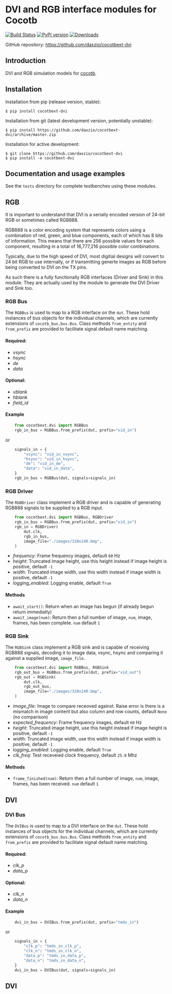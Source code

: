 # DVI and RGB interface modules for Cocotb

[![Build Status](https://github.com/daxzio/cocotbext-dvi/actions/workflows/regression-tests.yml/badge.svg?branch=main)](https://github.com/daxzio/cocotbext-dvi/actions/)
[![PyPI version](https://badge.fury.io/py/cocotbext-dvi.svg)](https://pypi.org/project/cocotbext-dvi)
[![Downloads](https://pepy.tech/badge/cocotbext-dvi)](https://pepy.tech/project/cocotbext-dvi)

GitHub repository: https://github.com/daxzio/cocotbext-dvi

## Introduction

DVI and RGB simulation models for [cocotb](https://github.com/cocotb/cocotb).

## Installation

Installation from pip (release version, stable):

    $ pip install cocotbext-dvi

Installation from git (latest development version, potentially unstable):

    $ pip install https://github.com/daxzio/cocotbext-dvi/archive/master.zip

Installation for active development:

    $ git clone https://github.com/daxzio/cocotbext-dvi
    $ pip install -e cocotbext-dvi

## Documentation and usage examples

See the `tests` directory for complete testbenches using these modules.

## RGB

It is important to understand that DVI is a serially encoded version of 24-bit RGB or sometimes called RGB888.

RGB888 is a color encoding system that represents colors using a combination of red, green, and blue components, each of which has 8 bits of information. This means that there are 256 possible values for each component, resulting in a total of 16,777,216 possible color combinations.

Typically, due to the high speed of DVI, most digitial designs will convert to 24 bit RGB to use internally, or if transmitting generte images as RGB before being converted to DVI on the TX pins.

As such there is a fully functionally RGB interfaces (Driver and Sink) in this module.  They are actually used by the module to generate the DVI Driver and Sink too.

### RGB Bus

The `RGBBus` is used to map to a RGB interface on the `dut`.  These hold instances of bus objects for the individual channels, which are currently extensions of `cocotb_bus.bus.Bus`.  Class methods `from_entity` and `from_prefix` are provided to facilitate signal default name matching. 

#### Required:
* _vsync_
* _hsync_
* _de_
* _data_

#### Optional:
* _vblank_
* _hblank_
* _field_id_

#### Example

```python
    from cocotbext.dvi import RGBBus
    rgb_in_bus = RGBBus.from_prefix(dut, prefix="vid_in")
```

or 
    
```python
    signals_in = {
        "vsync": "vid_in_vsync",
        "hsync": "vid_in_hsync",
        "de": "vid_in_de",
        "data": "vid_in_data",
    }
    rgb_in_bus = RGBBus(dut, signals=signals_in)
```

### RGB Driver

The `RGBDriver` class implement a RGB driver and is capable of generating RGB888 signals to be supplied to a RGB input.

```python
    from cocotbext.dvi import RGBBus, RGBDriver
    rgb_in_bus = RGBBus.from_prefix(dut, prefix="vid_in")
    rgb_in = RGBDriver(
        dut.clk,
        rgb_in_bus,
        image_file="./images/320x240.bmp",
    )
```

* _frequency_: Frame frequency images, default `60` Hz
* _height_: Truncated image height, use this height instead if image height is positive, default `-1`
* _width_: Truncated image width, use this width instead if image width is positive, default `-1`
* _logging_enabled_: Logging enable, default `True`

#### Methods

* `await_start()`: Return when an image has begun (if already begun return immediatly)
* `await_image(num)`: Return then a full number of image, `num`, image, frames, has been complete. `num` default `1`  

### RGB Sink

The `RGBSink` class implement a RGB sink and is capable of receiving RGB888 signals, decoding it to image data, vsync, hsync and comparing it against a supplied image, `image_file.`

```python
    from cocotbext.dvi import RGBBus, RGBSink
    rgb_out_bus = RGBBus.from_prefix(dut, prefix="vid_out")
    rgb_out = RGBSink(
        dut.clk,
        rgb_out_bus,
        image_file="./images/320x240.bmp",
    )
```

* _image_file_: Image to compare receoved against. Raise error is there is a mismatch in image content but also column and row counts, default `None` (no comparison)
* _expected_frequency_: Frame frequency images, default `60` Hz
* _height_: Truncated image height, use this height instead if image height is positive, default `-1`
* _width_: Truncated image width, use this width instead if image width is positive, default `-1`
* _logging_enabled_: Logging enable, default `True`
* _clk_freq_: Test receveied clock frequency, default `25.0` Mhz

#### Methods

* `frame_finished(num)`: Return then a full number of image, `num`, image, frames, has been received. `num` default `1` 

## DVI

### DVI Bus

The `DVIBus` is used to map to a DVI interface on the `dut`.  These hold instances of bus objects for the individual channels, which are currently extensions of `cocotb_bus.bus.Bus`.  Class methods `from_entity` and `from_prefix` are provided to facilitate signal default name matching. 

#### Required:
* _clk_p_
* _data_p_

#### Optional:
* _clk_n_
* _data_n_

#### Example

```python
    dvi_in_bus = DVIBus.from_prefix(dut, prefix="tmds_in")
```

or 
    

```python
    signals_in = {
        "clk_p": "tmds_in_clk_p",
        "clk_n": "tmds_in_clk_n",
        "data_p": "tmds_in_data_p",
        "data_n": "tmds_in_data_n",
    }
    dvi_in_bus = DVIBus(dut, signals=signals_in)
```


## DVI


